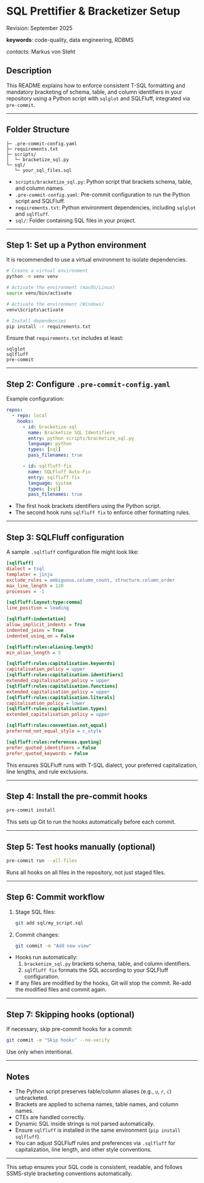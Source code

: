 # SQL Prettifier & Bracketizer Setup

Revision: September 2025

**keywords**: code-quality, data engineering, RDBMS

*contacts*: Markus von Steht

## Description

This README explains how to enforce consistent T-SQL formatting and mandatory bracketing of schema, table, and column identifiers in your repository using a Python script with `sqlglot` and SQLFluff, integrated via `pre-commit`.

---

## Folder Structure

```config
├─ .pre-commit-config.yaml
├─ requirements.txt
├─ scripts/
│  └─ bracketize_sql.py
└─ sql/
   └─ your_sql_files.sql
```

- `scripts/bracketize_sql.py`: Python script that brackets schema, table, and column names.
- `.pre-commit-config.yaml`: Pre-commit configuration to run the Python script and SQLFluff.
- `requirements.txt`: Python environment dependencies, including `sqlglot` and `sqlfluff`.
- `sql/`: Folder containing SQL files in your project.

---

## Step 1: Set up a Python environment

It is recommended to use a virtual environment to isolate dependencies.

```bash
# Create a virtual environment
python -m venv venv

# Activate the environment (macOS/Linux)
source venv/bin/activate

# Activate the environment (Windows)
venv\Scripts\activate

# Install dependencies
pip install -r requirements.txt
```

Ensure that `requirements.txt` includes at least:

```config
sqlglot
sqlfluff
pre-commit
```

---

## Step 2: Configure `.pre-commit-config.yaml`

Example configuration:

```yaml
repos:
  - repo: local
    hooks:
      - id: bracketize-sql
        name: Bracketize SQL Identifiers
        entry: python scripts/bracketize_sql.py
        language: python
        types: [sql]
        pass_filenames: true

      - id: sqlfluff-fix
        name: SQLFluff Auto-Fix
        entry: sqlfluff fix
        language: system
        types: [sql]
        pass_filenames: true
```

- The first hook brackets identifiers using the Python script.
- The second hook runs `sqlfluff fix` to enforce other formatting rules.

---

## Step 3: SQLFluff configuration

A sample `.sqlfluff` configuration file might look like:

```ini
[sqlfluff]
dialect = tsql
templater = jinja
exclude_rules = ambiguous.column_count, structure.column_order
max_line_length = 120
processes = -1

[sqlfluff:layout:type:comma]
line_position = leading

[sqlfluff:indentation]
allow_implicit_indents = True
indented_joins = True
indented_using_on = False

[sqlfluff:rules:aliasing.length]
min_alias_length = 3

[sqlfluff:rules:capitalisation.keywords]
capitalisation_policy = upper
[sqlfluff:rules:capitalisation.identifiers]
extended_capitalisation_policy = upper
[sqlfluff:rules:capitalisation.functions]
extended_capitalisation_policy = upper
[sqlfluff:rules:capitalisation.literals]
capitalisation_policy = lower
[sqlfluff:rules:capitalisation.types]
extended_capitalisation_policy = upper

[sqlfluff:rules:convention.not_equal]
preferred_not_equal_style = c_style

[sqlfluff:rules:references.quoting]
prefer_quoted_identifiers = False
prefer_quoted_keywords = False
```

This ensures SQLFluff runs with T-SQL dialect, your preferred capitalization, line lengths, and rule exclusions.

---

## Step 4: Install the pre-commit hooks

```bash
pre-commit install
```

This sets up Git to run the hooks automatically before each commit.

---

## Step 5: Test hooks manually (optional)

```bash
pre-commit run --all-files
```

Runs all hooks on all files in the repository, not just staged files.

---

## Step 6: Commit workflow

1. Stage SQL files:

    ```bash
    git add sql/my_script.sql
    ```

2. Commit changes:

    ```bash
    git commit -m "Add new view"
    ```

- Hooks run automatically:
  1. `bracketize_sql.py` brackets schema, table, and column identifiers.
  2. `sqlfluff fix` formats the SQL according to your SQLFluff configuration.
- If any files are modified by the hooks, Git will stop the commit. Re-add the modified files and commit again.

---

## Step 7: Skipping hooks (optional)

If necessary, skip pre-commit hooks for a commit:

```bash
git commit -m "Skip hooks" --no-verify
```

Use only when intentional.

---

## Notes

- The Python script preserves table/column aliases (e.g., `u`, `r`, `c`) unbracketed.
- Brackets are applied to schema names, table names, and column names.
- CTEs are handled correctly.
- Dynamic SQL inside strings is not parsed automatically.
- Ensure `sqlfluff` is installed in the same environment (`pip install sqlfluff`).
- You can adjust SQLFluff rules and preferences via `.sqlfluff` for capitalization, line length, and other style conventions.

---

This setup ensures your SQL code is consistent, readable, and follows SSMS-style bracketing conventions automatically.
